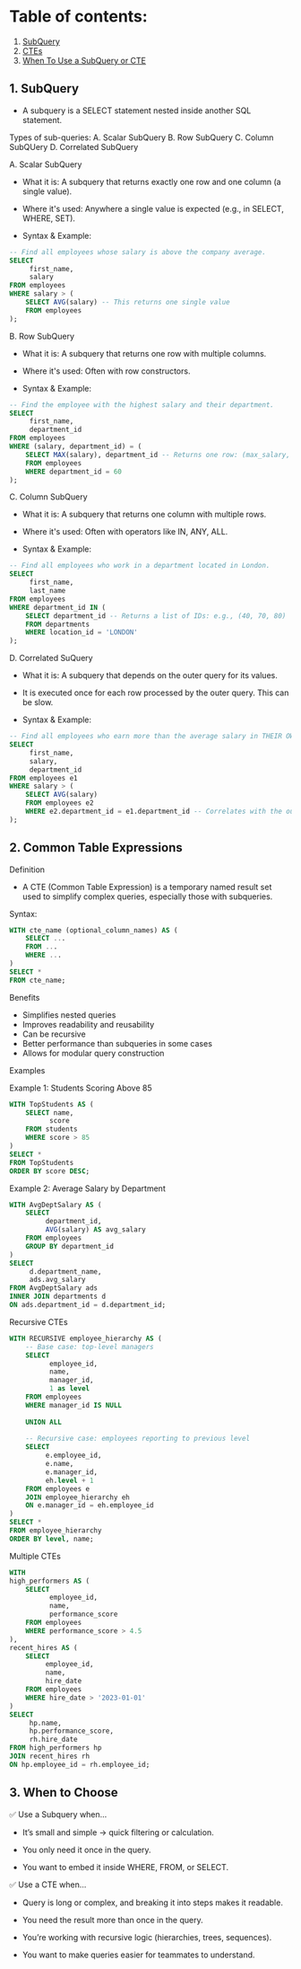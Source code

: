 # Table of contents:
1) [SubQuery](#1-subquery)
2) [CTEs](#2-common-table-expressions)
3) [When To Use a SubQuery or CTE](#3-when-to-choose)

## 1. SubQuery
- A subquery is a SELECT statement nested inside another SQL statement.

Types of sub-queries:
A. Scalar SubQuery
B. Row SubQuery
C. Column SubQUery
D. Correlated SubQuery

A. Scalar SubQuery
- What it is: A subquery that returns exactly one row and one column (a single value).

- Where it's used: Anywhere a single value is expected (e.g., in SELECT, WHERE, SET).

- Syntax & Example:
```sql
-- Find all employees whose salary is above the company average.
SELECT 
     first_name, 
     salary
FROM employees
WHERE salary > (
    SELECT AVG(salary) -- This returns one single value
    FROM employees
);
```

B. Row SubQuery
- What it is: A subquery that returns one row with multiple columns.

- Where it's used: Often with row constructors.

- Syntax & Example:
```sql
-- Find the employee with the highest salary and their department.
SELECT 
     first_name, 
     department_id
FROM employees
WHERE (salary, department_id) = (
    SELECT MAX(salary), department_id -- Returns one row: (max_salary, dept_id)
    FROM employees
    WHERE department_id = 60
);
```

C. Column SubQuery
- What it is: A subquery that returns one column with multiple rows.

- Where it's used: Often with operators like IN, ANY, ALL.

- Syntax & Example:
```sql
-- Find all employees who work in a department located in London.
SELECT 
     first_name, 
     last_name
FROM employees
WHERE department_id IN (
    SELECT department_id -- Returns a list of IDs: e.g., (40, 70, 80)
    FROM departments
    WHERE location_id = 'LONDON'
);
```

D. Correlated SuQuery
- What it is: A subquery that depends on the outer query for its values. 
- It is executed once for each row processed by the outer query. This can be slow.

- Syntax & Example:
```sql
-- Find all employees who earn more than the average salary in THEIR OWN department.
SELECT 
     first_name, 
     salary, 
     department_id
FROM employees e1
WHERE salary > (
    SELECT AVG(salary)
    FROM employees e2
    WHERE e2.department_id = e1.department_id -- Correlates with the outer row
);
```


## 2. Common Table Expressions

Definition

- A CTE (Common Table Expression) is a temporary named result set used to simplify complex queries, especially those with subqueries.

Syntax:
```sql
WITH cte_name (optional_column_names) AS (
    SELECT ...
    FROM ...
    WHERE ...
)
SELECT * 
FROM cte_name;
```

Benefits
- Simplifies nested queries
- Improves readability and reusability
- Can be recursive
- Better performance than subqueries in some cases
- Allows for modular query construction

Examples

Example 1: Students Scoring Above 85
```sql
WITH TopStudents AS (
    SELECT name, 
          score 
    FROM students 
    WHERE score > 85
)
SELECT * 
FROM TopStudents 
ORDER BY score DESC;
```

Example 2: Average Salary by Department
```sql
WITH AvgDeptSalary AS (
    SELECT 
         department_id, 
         AVG(salary) AS avg_salary
    FROM employees
    GROUP BY department_id
)
SELECT 
     d.department_name, 
     ads.avg_salary
FROM AvgDeptSalary ads
INNER JOIN departments d 
ON ads.department_id = d.department_id;
```

Recursive CTEs
```sql
WITH RECURSIVE employee_hierarchy AS (
    -- Base case: top-level managers
    SELECT 
          employee_id, 
          name, 
          manager_id, 
          1 as level
    FROM employees
    WHERE manager_id IS NULL
    
    UNION ALL
    
    -- Recursive case: employees reporting to previous level
    SELECT 
         e.employee_id, 
         e.name, 
         e.manager_id, 
         eh.level + 1
    FROM employees e
    JOIN employee_hierarchy eh 
    ON e.manager_id = eh.employee_id
)
SELECT * 
FROM employee_hierarchy 
ORDER BY level, name;
```

Multiple CTEs
```sql
WITH 
high_performers AS (
    SELECT 
          employee_id, 
          name, 
          performance_score
    FROM employees
    WHERE performance_score > 4.5
),
recent_hires AS (
    SELECT 
         employee_id, 
         name, 
         hire_date
    FROM employees
    WHERE hire_date > '2023-01-01'
)
SELECT 
     hp.name, 
     hp.performance_score, 
     rh.hire_date
FROM high_performers hp
JOIN recent_hires rh 
ON hp.employee_id = rh.employee_id;
```

## 3. When to Choose
✅ Use a Subquery when…

- It’s small and simple → quick filtering or calculation.

- You only need it once in the query.

- You want to embed it inside WHERE, FROM, or SELECT.

✅ Use a CTE when…

- Query is long or complex, and breaking it into steps makes it readable.

- You need the result more than once in the query.

- You’re working with recursive logic (hierarchies, trees, sequences).

- You want to make queries easier for teammates to understand.

